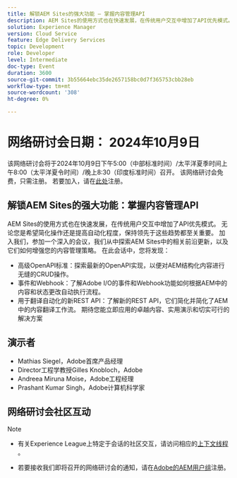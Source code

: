 ```yaml
---
title: 解锁AEM Sites的强大功能 — 掌握内容管理API
description: AEM Sites的使用方式也在快速发展，在传统用户交互中增加了API优先模式。 无论您是希望简化操作还是提高自动化程度，保持领先于这些趋势都至关重要。 加入我们，参加一个深入的会议，我们从中探索AEM Sites中的相关前沿更新，以及它们如何增强您的内容管理策略。
solution: Experience Manager
version: Cloud Service
feature: Edge Delivery Services
topic: Development
role: Developer
level: Intermediate
doc-type: Event
duration: 3600
source-git-commit: 3b55664ebc35de2657158bc0d7f365753cbb28eb
workflow-type: tm+mt
source-wordcount: '308'
ht-degree: 0%

---
```


# 网络研讨会日期： 2024年10月9日

该网络研讨会将于2024年10月9日下午5:00（中部标准时间）/太平洋夏季时间上午8:00（太平洋夏令时间）/晚上8:30（印度标准时间）召开。
该网络研讨会免费，只需注册。
若要加入，请在[此处](https://adobe.ly/4g6TYck)注册。

## 解锁AEM Sites的强大功能：掌握内容管理API

AEM Sites的使用方式也在快速发展，在传统用户交互中增加了API优先模式。 无论您是希望简化操作还是提高自动化程度，保持领先于这些趋势都至关重要。 加入我们，参加一个深入的会议，我们从中探索AEM Sites中的相关前沿更新，以及它们如何增强您的内容管理策略。
在此会话中，您将发现：
* 高级OpenAPI标准：探索最新的OpenAPI实现，以便对AEM结构化内容进行无缝的CRUD操作。
* 事件和Webhook：了解Adobe I/O的事件和Webhook功能如何根据AEM中的内容和状态更改自动执行流程。
* 用于翻译自动化的新REST API：了解新的REST API，它们简化并简化了AEM中的内容翻译工作流。
期待您能立即应用的卓越内容、实用演示和切实可行的解决方案

## 演示者

* Mathias Siegel，Adobe首席产品经理
* Director工程学教授Gilles Knobloch，Adobe
* Andreea Miruna Moise，Adobe工程经理
* Prashant Kumar Singh，Adobe计算机科学家

## 网络研讨会社区互动

>[!NOTE]
>
>* 有关Experience League上特定于会话的社区交互，请访问相应的[上下文线程](https://adobe.ly/4e34grR) 。
>
>* 若要接收我们即将召开的网络研讨会的通知，请在[Adobe的AEM用户组](https://aem-augs.adobe.com/)注册。
